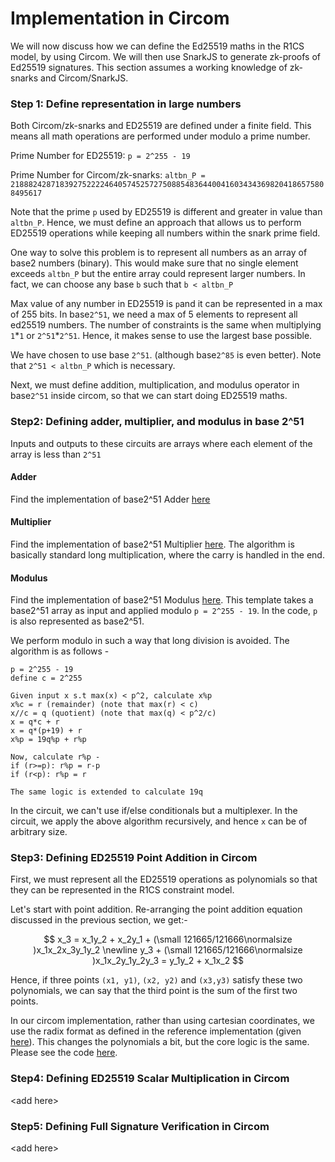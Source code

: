 # Implementation in Circom

We will now discuss how we can define the Ed25519 maths in the R1CS model, by using Circom. We will then use SnarkJS to generate zk-proofs of Ed25519 signatures. This section assumes a working knowledge of zk-snarks and Circom/SnarkJS.

### Step 1: Define representation in large numbers

Both Circom/zk-snarks and ED25519 are defined under a finite field. This means all math operations are performed under modulo a prime number.

Prime Number for ED25519: `p = 2^255 - 19`

Prime Number for Circom/zk-snarks: `altbn_P = 21888242871839275222246405745257275088548364400416034343698204186575808495617`

Note that the prime `p` used by ED25519 is different and greater in value than `altbn_P`. Hence, we must define an approach that allows us to perform ED25519 operations while keeping all numbers within the snark prime field.

One way to solve this problem is to represent all numbers as an array of base2 numbers (binary). This would make sure that no single element exceeds `altbn_P` but the entire array could represent larger numbers. In fact, we can choose any base `b` such that `b < altbn_P`

Max value of any number in ED25519 is `p`and it can be represented in a max of 255 bits. In base`2^51`, we need a max of 5 elements to represent all ed25519 numbers. The number of constraints is the same when multiplying `1`\*`1` or `2^51`\*`2^51`. Hence, it makes sense to use the largest base possible.

We have chosen to use base `2^51`. (although base`2^85` is even better). Note that `2^51 < altbn_P` which is necessary.

Next, we must define addition, multiplication, and modulus operator in base`2^51` inside circom, so that we can start doing ED25519 maths.

### Step2: Defining adder, multiplier, and modulus in base 2^51

Inputs and outputs to these circuits are arrays where each element of the array is less than `2^51`

#### Adder

Find the implementation of base2^51 Adder [here](https://github.com/Electron-Labs/circom-ed25519/blob/master/circuits/chunkedadd.circom#L52)

#### Multiplier

Find the implementation of base2^51 Multiplier [here](https://github.com/Electron-Labs/circom-ed25519/blob/master/circuits/binmulfast.circom#L87). The algorithm is basically standard long multiplication, where the carry is handled in the end.&#x20;

#### Modulus

Find the implementation of base2^51 Modulus [here](https://github.com/Electron-Labs/circom-ed25519/blob/master/circuits/modulus.circom#L58). This template takes a base2^51 array as input and applied modulo `p = 2^255 - 19`. In the code, `p` is also represented as base2^51.

We perform modulo in such a way that long division is avoided. The algorithm is as follows -&#x20;

```
p = 2^255 - 19
define c = 2^255

Given input x s.t max(x) < p^2, calculate x%p
x%c = r (remainder) (note that max(r) < c)
x//c = q (quotient) (note that max(q) < p^2/c)
x = q*c + r
x = q*(p+19) + r
x%p = 19q%p + r%p

Now, calculate r%p -
if (r>=p): r%p = r-p
if (r<p): r%p = r

The same logic is extended to calculate 19q
```

In the circuit, we can't use if/else conditionals but a multiplexer. In the circuit, we apply the above algorithm recursively, and hence `x` can be of arbitrary size.

### Step3: Defining ED25519 Point Addition in Circom

First, we must represent all the ED25519 operations as polynomials so that they can be represented in the R1CS constraint model.

Let's start with point addition. Re-arranging the point addition equation discussed in the previous section, we get:-

$$
x_3 =  x_1y_2 + x_2y_1 + (\small 121665/121666\normalsize )x_1x_2x_3y_1y_2
\newline
y_3 + (\small 121665/121666\normalsize )x_1x_2y_1y_2y_3 = y_1y_2 + x_1x_2
$$

Hence, if three points `(x1, y1)`, `(x2, y2)` and `(x3,y3)` satisfy these two polynomials, we can say that the third point is the sum of the first two points.

In our circom implementation, rather than using cartesian coordinates, we use the radix format as defined in the reference implementation (given [here](https://datatracker.ietf.org/doc/html/rfc8032#page-20)). This changes the polynomials a bit, but the core logic is the same. Please see the code [here](https://github.com/Electron-Labs/circom-ed25519/blob/master/circuits/point-addition.circom).

### Step4: Defining ED25519 Scalar Multiplication in Circom

\<add here>

### Step5: Defining Full Signature Verification in Circom

\<add here>
